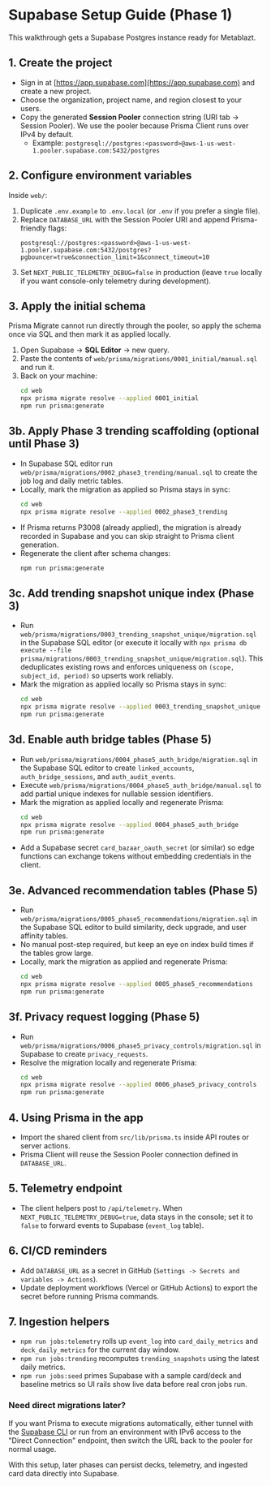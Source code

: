 # Supabase Setup Guide (Phase 1)

This walkthrough gets a Supabase Postgres instance ready for Metablazt.

## 1. Create the project
- Sign in at [https://app.supabase.com](https://app.supabase.com) and create a new project.
- Choose the organization, project name, and region closest to your users.
- Copy the generated **Session Pooler** connection string (URI tab -> Session Pooler). We use the pooler because Prisma Client runs over IPv4 by default.
  - Example: `postgresql://postgres:<password>@aws-1-us-west-1.pooler.supabase.com:5432/postgres`

## 2. Configure environment variables
Inside `web/`:

1. Duplicate `.env.example` to `.env.local` (or `.env` if you prefer a single file).
2. Replace `DATABASE_URL` with the Session Pooler URI and append Prisma-friendly flags:
   ```
   postgresql://postgres:<password>@aws-1-us-west-1.pooler.supabase.com:5432/postgres?pgbouncer=true&connection_limit=1&connect_timeout=10
   ```
3. Set `NEXT_PUBLIC_TELEMETRY_DEBUG=false` in production (leave `true` locally if you want console-only telemetry during development).

## 3. Apply the initial schema
Prisma Migrate cannot run directly through the pooler, so apply the schema once via SQL and then mark it as applied locally.

1. Open Supabase -> **SQL Editor** -> new query.
2. Paste the contents of `web/prisma/migrations/0001_initial/manual.sql` and run it.
3. Back on your machine:
   ```bash
   cd web
   npx prisma migrate resolve --applied 0001_initial
   npm run prisma:generate
   ```

## 3b. Apply Phase 3 trending scaffolding (optional until Phase 3)
- In Supabase SQL editor run `web/prisma/migrations/0002_phase3_trending/manual.sql` to create the job log and daily metric tables.
- Locally, mark the migration as applied so Prisma stays in sync:
  ```bash
  cd web
  npx prisma migrate resolve --applied 0002_phase3_trending
  ```
- If Prisma returns P3008 (already applied), the migration is already recorded in Supabase and you can skip straight to Prisma client generation.
- Regenerate the client after schema changes:
  ```bash
  npm run prisma:generate
  ```

## 3c. Add trending snapshot unique index (Phase 3)
- Run `web/prisma/migrations/0003_trending_snapshot_unique/migration.sql` in the Supabase SQL editor (or execute it locally with `npx prisma db execute --file prisma/migrations/0003_trending_snapshot_unique/migration.sql`). This deduplicates existing rows and enforces uniqueness on `(scope, subject_id, period)` so upserts work reliably.
- Mark the migration as applied locally so Prisma stays in sync:
  ```bash
  cd web
  npx prisma migrate resolve --applied 0003_trending_snapshot_unique
  npm run prisma:generate
  ```

## 3d. Enable auth bridge tables (Phase 5)
- Run `web/prisma/migrations/0004_phase5_auth_bridge/migration.sql` in the Supabase SQL editor to create `linked_accounts`, `auth_bridge_sessions`, and `auth_audit_events`.
- Execute `web/prisma/migrations/0004_phase5_auth_bridge/manual.sql` to add partial unique indexes for nullable session identifiers.
- Mark the migration as applied locally and regenerate Prisma:
  ```bash
  cd web
  npx prisma migrate resolve --applied 0004_phase5_auth_bridge
  npm run prisma:generate
  ```
- Add a Supabase secret `card_bazaar_oauth_secret` (or similar) so edge functions can exchange tokens without embedding credentials in the client.

## 3e. Advanced recommendation tables (Phase 5)
- Run `web/prisma/migrations/0005_phase5_recommendations/migration.sql` in the Supabase SQL editor to build similarity, deck upgrade, and user affinity tables.
- No manual post-step required, but keep an eye on index build times if the tables grow large.
- Locally, mark the migration as applied and regenerate Prisma:
  ```bash
  cd web
  npx prisma migrate resolve --applied 0005_phase5_recommendations
  npm run prisma:generate
  ```

## 3f. Privacy request logging (Phase 5)
- Run `web/prisma/migrations/0006_phase5_privacy_controls/migration.sql` in Supabase to create `privacy_requests`.
- Resolve the migration locally and regenerate Prisma:
  ```bash
  cd web
  npx prisma migrate resolve --applied 0006_phase5_privacy_controls
  npm run prisma:generate
  ```

## 4. Using Prisma in the app
- Import the shared client from `src/lib/prisma.ts` inside API routes or server actions.
- Prisma Client will reuse the Session Pooler connection defined in `DATABASE_URL`.

## 5. Telemetry endpoint
- The client helpers post to `/api/telemetry`. When `NEXT_PUBLIC_TELEMETRY_DEBUG=true`, data stays in the console; set it to `false` to forward events to Supabase (`event_log` table).

## 6. CI/CD reminders
- Add `DATABASE_URL` as a secret in GitHub (`Settings -> Secrets and variables -> Actions`).
- Update deployment workflows (Vercel or GitHub Actions) to export the secret before running Prisma commands.

## 7. Ingestion helpers
- `npm run jobs:telemetry` rolls up `event_log` into `card_daily_metrics` and `deck_daily_metrics` for the current day window.
- `npm run jobs:trending` recomputes `trending_snapshots` using the latest daily metrics.
- `npm run jobs:seed` primes Supabase with a sample card/deck and baseline metrics so UI rails show live data before real cron jobs run.

### Need direct migrations later?
If you want Prisma to execute migrations automatically, either tunnel with the [Supabase CLI](https://supabase.com/docs/guides/cli/local-development#database-connect) or run from an environment with IPv6 access to the "Direct Connection" endpoint, then switch the URL back to the pooler for normal usage.

With this setup, later phases can persist decks, telemetry, and ingested card data directly into Supabase.